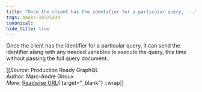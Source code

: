 ```yaml
---
title: "Once the client has the identifier for a particular query, ..."
tags: books-10325339
canonical: 
hide_title: true
---
```


Once the client has the identifier for a particular query, it can send the identifier along with any needed variables to execute the query, this time without passing the full query document.


[[_Source_: Production Ready GraphQL<br>
_Author_: Marc-Andre Giroux<br>
_More_: [Readwise URL](https://readwise.io/open/210672376){:target="_blank"}
::wrap]]